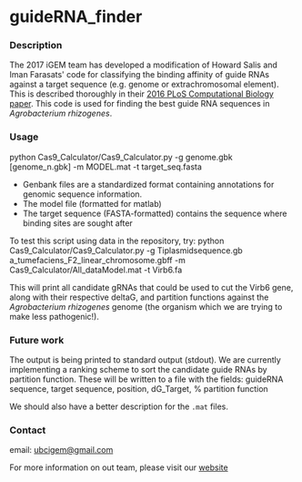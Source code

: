# guideRNA\_finder

### Description
The 2017 iGEM team has developed a modification of Howard Salis and Iman Farasats' code for classifying the binding affinity of guide RNAs against a target sequence (e.g. genome or extrachromosomal element).
This is described thoroughly in their [2016 PLoS Computational Biology paper](http://journals.plos.org/ploscompbiol/article?id=10.1371/journal.pcbi.1004724).
 This code is used for finding the best guide RNA sequences in *Agrobacterium rhizogenes*.

### Usage
python Cas9\_Calculator/Cas9\_Calculator.py -g genome.gbk \[genome\_n.gbk] -m MODEL.mat -t target\_seq.fasta

- Genbank files are a standardized format containing annotations for genomic sequence information.
- The model file (formatted for matlab)
- The target sequence (FASTA-formatted) contains the sequence where binding sites are sought after

To test this script using data in the repository, try:
python Cas9_Calculator/Cas9_Calculator.py -g Tiplasmidsequence.gb a_tumefaciens_F2_linear_chromosome.gbff -m Cas9_Calculator/All_dataModel.mat -t Virb6.fa

This will print all candidate gRNAs that could be used to cut the Virb6 gene,
along with their respective deltaG,
and partition functions against the *Agrobacterium rhizogenes* genome (the organism which we are trying to make less pathogenic!).

### Future work

The output is being printed to standard output (stdout).
We are currently implementing a ranking scheme to sort the candidate guide RNAs by partition function.
These will be written to a file with the fields:
 guideRNA sequence, target sequence, position, dG_Target, % partition function

We should also have a better description for the `.mat` files.

### Contact


email: ubcigem@gmail.com

For more information on out team, please visit our [website](http://www.ubcigem.com/)
